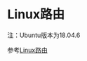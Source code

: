 # Linux路由 <!-- {docsify-ignore-all} -->


注：Ubuntu版本为18.04.6

参考[Linux路由](https://network.fasionchan.com/zh_CN/latest/protocols/experiment-linux-routing.html)